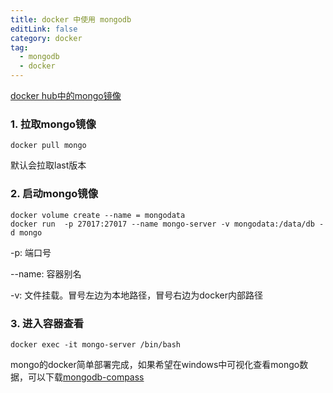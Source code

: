 ```yaml
---
title: docker 中使用 mongodb
editLink: false
category: docker
tag:
  - mongodb
  - docker
---
```

[docker hub中的mongo镜像](https://hub.docker.com/_/mongo)

### 1. 拉取mongo镜像

``` shell
docker pull mongo
```
默认会拉取last版本

### 2. 启动mongo镜像

``` shell
docker volume create --name = mongodata
docker run  -p 27017:27017 --name mongo-server -v mongodata:/data/db -d mongo
```

-p: 端口号

--name: 容器别名

-v: 文件挂载。冒号左边为本地路径，冒号右边为docker内部路径

### 3. 进入容器查看

``` shell
docker exec -it mongo-server /bin/bash
```

mongo的docker简单部署完成，如果希望在windows中可视化查看mongo数据，可以下载[mongodb-compass](https://www.mongodb.com/try/download/compass)

